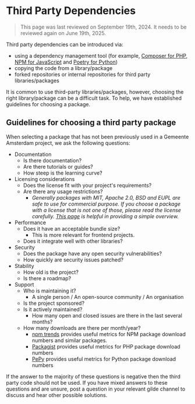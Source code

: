 # Third Party Dependencies

> This page was last reviewed on September 19th, 2024. It needs to be reviewed again on June 19th, 2025.

Third party dependencies can be introduced via:

* using a dependency management tool (for example, [Composer for PHP](https://getcomposer.org/), [NPM for JavaScript](https://www.npmjs.com/) and [Poetry for Python](https://python-poetry.org/))
* copying the code from a library/package
* forked repositories or internal repositories for third party libraries/packages

It is common to use third-party libraries/packages, however, choosing the right library/package can be a difficult task. To help, we have established guidelines for choosing a package.

## Guidelines for choosing a third party package

When selecting a package that has not been previously used in a Gemeente Amsterdam project, we ask the following questions:

* Documentation
  * Is there documentation?
  * Are there tutorials or guides?
  * How steep is the learning curve?
* Licensing considerations
  * Does the license fit with your project's requirements?
  * Are there any usage restrictions?
    * *Generally packages with MIT, Apache 2.0, BSD and EUPL are safe to use for commercial purpose. If you choose a package with a license that is not one of those, please read the license carefully. [This page](https://choosealicense.com/licenses/) is helpful in providing a simple overview.*
* Performance
  * Does it have an acceptable bundle size?
    * This is more relevant for frontend projects.
  * Does it integrate well with other libraries?
* Security
  * Does the package have any open security vulnerabilities?
  * How quickly are security issues patched?
* Stability
  * How old is the project?
  * Is there a roadmap?
* Support
  * Who is maintaining it?
    * A single person / An open-source community / An organisation
  * Is the project sponsored?
  * Is it actively maintained?
    * How many open and closed issues are there in the last several months?
  * How many downloads are there per month/year?
    * [npm trends](https://npmtrends.com/) provides useful metrics for NPM package download numbers and similar packages.
    * [Packagist](https://packagist.org/) provides useful metrics for PHP package download numbers
    * [PePy](https://www.pepy.tech/) provides useful metrics for Python package download numbers

If the answer to the majority of these questions is negative then the third party code should not be used. If you have mixed answers to these questions and are unsure, post a question in your relevant gilde channel to discuss and hear other possible solutions.

